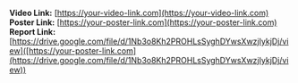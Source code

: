 **Video Link:** [https://your-video-link.com](https://your-video-link.com)  
**Poster Link:** [https://your-poster-link.com](https://your-poster-link.com)
**Report Link:** [https://drive.google.com/file/d/1Nb3o8Kh2PROHLsSyghDYwsXwzjIykjDj/view]([https://your-poster-link.com](https://drive.google.com/file/d/1Nb3o8Kh2PROHLsSyghDYwsXwzjIykjDj/view))
